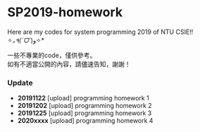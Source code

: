 # SP2019-homework

Here are my codes for system programming 2019 of NTU CSIE!!  
✧*｡٩(ˊᗜˋ*)و✧*  

一些不專業的code，僅供參考。  
如有不適當公開的內容，請儘速告知，謝謝！  

### Update
- **20191122** [upload] programming homework 1  
- **20191202** [upload] programming homework 2
- **20191225** [upload] programming homework 3
- **2020xxxx** [upload] programming homework 4
